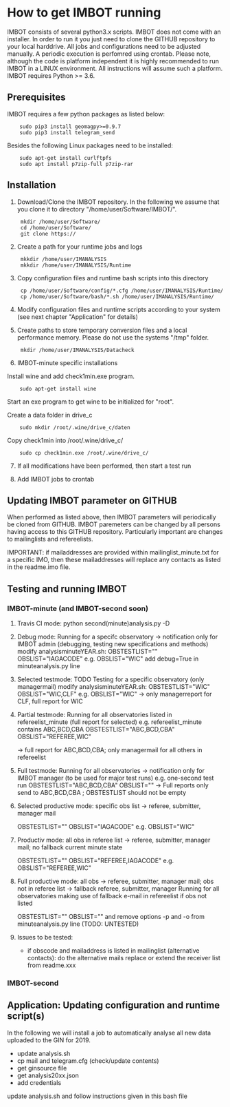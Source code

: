 # How to get IMBOT running

IMBOT consists of several python3.x scripts. IMBOT does not come with an installer. In order to run it you just need to clone the GITHUB repository to your local harddrive. All jobs and configurations need to be adjusted manually. A periodic execution is perfomred using crontab. Please note, although the code is platform independent it is highly recommended to run IMBOT in a LINUX environment. All instructions will assume such a platform. IMBOT requires Python >= 3.6. 

## Prerequisites

IMBOT requires a few python packages as listed below: 

        sudo pip3 install geomagpy>=0.9.7
        sudo pip3 install telegram_send

Besides the following Linux packages need to be installed:

        sudo apt-get install curlftpfs
        sudo apt install p7zip-full p7zip-rar


## Installation

1. Download/Clone the IMBOT repository. In the following we assume that you clone it to directory "/home/user/Software/IMBOT/".

        mkdir /home/user/Software/
        cd /home/user/Software/
        git clone https://

2. Create a path for your runtime jobs and logs

        mkkdir /home/user/IMANALYSIS
        mkkdir /home/user/IMANALYSIS/Runtime

3. Copy configuration files and runtime bash scripts into this directory

        cp /home/user/Software/config/*.cfg /home/user/IMANALYSIS/Runtime/
        cp /home/user/Software/bash/*.sh /home/user/IMANALYSIS/Runtime/

4. Modify configuration files and runtime scripts according to your system (see next chapter "Application" for details)

5. Create paths to store temporary conversion files and a local performance memory. Please do not use the systems "/tmp" folder.

        mkdir /home/user/IMANALYSIS/Datacheck

6. IMBOT-minute specific installations

Install wine and add check1min.exe program.

        sudo apt-get install wine

Start an exe program to get wine to be initialized for "root".

Create a data folder in drive_c

        sudo mkdir /root/.wine/drive_c/daten

Copy check1min into /root/.wine/drive_c/

        sudo cp check1min.exe /root/.wine/drive_c/

7. If all modifications have been performed, then start a test run

8. Add IMBOT jobs to crontab


## Updating IMBOT parameter on GITHUB

When performed as listed above, then IMBOT parameters will periodically be cloned from GITHUB. IMBOT paremeters can be changed by all persons having access to this GITHUB repository. Particularly important are changes to mailinglists and refereelists.


IMPORTANT: if mailaddresses are provided within mailinglist_minute.txt for a specific IMO, then these mailaddresses will replace any contacts as listed in the readme.imo file. 



## Testing and running IMBOT


### IMBOT-minute (and IMBOT-second soon)

1. Travis CI mode:
   python second(minute)analysis.py -D

2. Debug mode: 
   Running for a specifc observatory -> notification only for IMBOT admin
   (debugging, testing new specifications and methods)
   modify analysisminuteYEAR.sh:
   OBSTESTLIST=""
   OBSLIST="IAGACODE"      e.g. OBSLIST="WIC"
   add debug=True in minuteanalysis.py line

3. Selected testmode:  TODO
   Testing for a specific observatory (only managermail)
   modify analysisminuteYEAR.sh:
   OBSTESTLIST="WIC"
   OBSLIST="WIC,CLF"      e.g. OBSLIST="WIC"
   -> only managerreport for CLF, full report for WIC

4. Partial testmode:
   Running for all observatories listed in refereelist_minute (full report for selected)
   e.g. refereelist_minute contains ABC,BCD,CBA
   OBSTESTLIST="ABC,BCD,CBA"
   OBSLIST="REFEREE,WIC"
   
   -> full report for ABC,BCD,CBA; only managermail for all others in refereelist

5. Full testmode:
   Running for all observatories -> notification only for IMBOT manager
   (to be used for major test runs) e.g. one-second test run
   OBSTESTLIST="ABC,BCD,CBA"
   OBSLIST=""
   -> Full reports only send to ABC,BCD,CBA ; OBSTESTLIST should not be empty

6. Selected productive mode: 
   specific obs list -> referee, submitter, manager mail

   OBSTESTLIST=""
   OBSLIST="IAGACODE"      e.g. OBSLIST="WIC"

7. Productiv mode:
   all obs in referee list -> referee, submitter, manager mail; no fallback
   current minute state

   OBSTESTLIST=""
   OBSLIST="REFEREE,IAGACODE"      e.g. OBSLIST="REFEREE,WIC"

8. Full productive mode:
   all obs -> referee, submitter, manager mail; obs not in referee list -> fallback referee, submitter, manager
   Running for all observatories making use of fallback e-mail in refereelist if obs not listed

   OBSTESTLIST=""
   OBSLIST=""
   and remove options -p and -o from minuteanalysis.py line
   (TODO: UNTESTED)

9. Issues to be tested:
   - if obscode and mailaddress is listed in mailinglist (alternative contacts):
     do the alternative mails replace or extend the receiver list from readme.xxx
     

### IMBOT-second




## Application: Updating configuration and runtime script(s)
 
In the following we will install a job to automatically analyse all new data uploaded to the GIN for 2019.

   - update analysis.sh
   - cp mail and telegram.cfg (check/update contents)
   - get ginsource file
   - get analysis20xx.json
   - add credentials


  update analysis.sh and follow instructions given in this bash file

